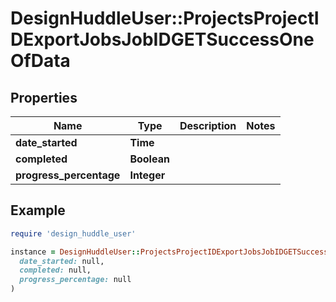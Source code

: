 # DesignHuddleUser::ProjectsProjectIDExportJobsJobIDGETSuccessOneOfData

## Properties

| Name | Type | Description | Notes |
| ---- | ---- | ----------- | ----- |
| **date_started** | **Time** |  |  |
| **completed** | **Boolean** |  |  |
| **progress_percentage** | **Integer** |  |  |

## Example

```ruby
require 'design_huddle_user'

instance = DesignHuddleUser::ProjectsProjectIDExportJobsJobIDGETSuccessOneOfData.new(
  date_started: null,
  completed: null,
  progress_percentage: null
)
```

